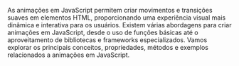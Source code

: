 As animações em JavaScript permitem criar movimentos e transições suaves em elementos HTML, proporcionando uma experiência visual mais dinâmica e interativa para os usuários. Existem várias abordagens para criar animações em JavaScript, desde o uso de funções básicas até o aproveitamento de bibliotecas e frameworks especializados. Vamos explorar os principais conceitos, propriedades, métodos e exemplos relacionados a animações em JavaScript.
<br>

